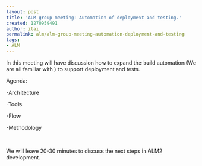 ```yaml
---
layout: post
title: 'ALM group meeting: Automation of deployment and testing.'
created: 1270959491
author: itai
permalink: alm/alm-group-meeting-automation-deployment-and-testing
tags:
- ALM
---
```

<p>In this meeting will have discussion how to expand the build automation (We are all familiar with ) to support deployment and tests.</p>
<p>Agenda:</p>
<p>-Architecture</p>
<p>-Tools</p>
<p>-Flow</p>
<p>-Methodology</p>
<p>&nbsp;</p>
<p>We will leave 20-30 minutes to discuss the next steps in ALM2 development.</p>
